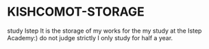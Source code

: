 # KISHCOMOT-STORAGE
study Istep
It is the storage of my works for the my study at the Istep Academy:)
do not judge strictly I only study for half a year.
